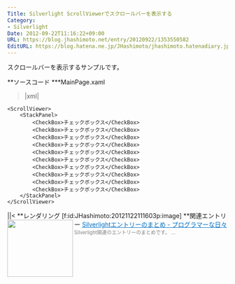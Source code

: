 ```yaml
---
Title: Silverlight ScrollViewerでスクロールバーを表示する
Category:
- Silverlight
Date: 2012-09-22T11:16:22+09:00
URL: https://blog.jhashimoto.net/entry/20120922/1353550582
EditURL: https://blog.hatena.ne.jp/JHashimoto/jhashimoto.hatenadiary.jp/atom/entry/12921228815717255733
---
```


スクロールバーを表示するサンプルです。

**ソースコード
***MainPage.xaml
>|xml|
<UserControl x:Class="SilverlightApplication1.MainPage"
    xmlns="http://schemas.microsoft.com/winfx/2006/xaml/presentation"
    xmlns:x="http://schemas.microsoft.com/winfx/2006/xaml"
    xmlns:d="http://schemas.microsoft.com/expression/blend/2008"
    xmlns:mc="http://schemas.openxmlformats.org/markup-compatibility/2006"
    mc:Ignorable="d"
    d:DesignHeight="300" d:DesignWidth="400">

    <ScrollViewer>
        <StackPanel>
            <CheckBox>チェックボックス</CheckBox>
            <CheckBox>チェックボックス</CheckBox>
            <CheckBox>チェックボックス</CheckBox>
            <CheckBox>チェックボックス</CheckBox>
            <CheckBox>チェックボックス</CheckBox>
            <CheckBox>チェックボックス</CheckBox>
            <CheckBox>チェックボックス</CheckBox>
            <CheckBox>チェックボックス</CheckBox>
            <CheckBox>チェックボックス</CheckBox>
            <CheckBox>チェックボックス</CheckBox>
        </StackPanel>
    </ScrollViewer>
</UserControl>
||<
**レンダリング
[f:id:JHashimoto:20121122111603p:image]
**関連エントリー
<a href="http://d.hatena.ne.jp/JHashimoto/20120917/1353385756" target="_blank" rel="nofollow"><img class="alignleft" align="left" border="0" src="http://capture.heartrails.com/150x130/shadow?http://d.hatena.ne.jp/JHashimoto/20120917/1353385756" alt="" width="150" height="130" /></a><a style="color:#0070C5;" href="http://d.hatena.ne.jp/JHashimoto/20120917/1353385756" target="_blank" rel="nofollow">Silverlightエントリーのまとめ - プログラマーな日々</a><a href="http://b.hatena.ne.jp/entry/http://d.hatena.ne.jp/JHashimoto/20120917/1353385756" target="_blank"><img border="0" src="http://b.hatena.ne.jp/entry/image/http://d.hatena.ne.jp/JHashimoto/20120917/1353385756" alt="" /></a><br><span style="color: #808080;font-size: 80%;">Silverlight関連のエントリーのまとめです。 ...</span><br style="clear:both;" />
